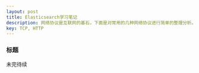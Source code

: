 ```yaml
---
layout: post
title: Elasticsearch学习笔记
description: 网络协议是互联网的基石，下面是对常用的几种网络协议进行简单的整理分析。
key: TCP, HTTP
---
```


### 标题
未完待续